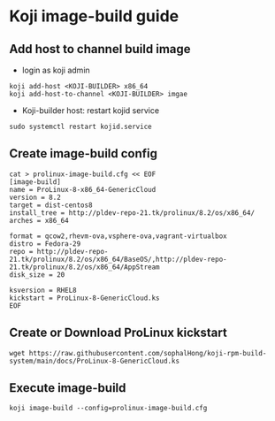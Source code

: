 # Koji image-build guide
## Add host to channel build image
- login as koji admin
```shell
koji add-host <KOJI-BUILDER> x86_64
koji add-host-to-channel <KOJI-BUILDER> imgae
```

- Koji-builder host: restart kojid service
```shell
sudo systemctl restart kojid.service
```

## Create image-build config
```shell
cat > prolinux-image-build.cfg << EOF
[image-build]
name = ProLinux-8-x86_64-GenericCloud
version = 8.2
target = dist-centos8
install_tree = http://pldev-repo-21.tk/prolinux/8.2/os/x86_64/
arches = x86_64

format = qcow2,rhevm-ova,vsphere-ova,vagrant-virtualbox
distro = Fedora-29
repo = http://pldev-repo-21.tk/prolinux/8.2/os/x86_64/BaseOS/,http://pldev-repo-21.tk/prolinux/8.2/os/x86_64/AppStream
disk_size = 20

ksversion = RHEL8
kickstart = ProLinux-8-GenericCloud.ks
EOF
```

## Create or Download ProLinux kickstart
```shell
wget https://raw.githubusercontent.com/sophalHong/koji-rpm-build-system/main/docs/ProLinux-8-GenericCloud.ks
```

## Execute image-build
```shell
koji image-build --config=prolinux-image-build.cfg
```
